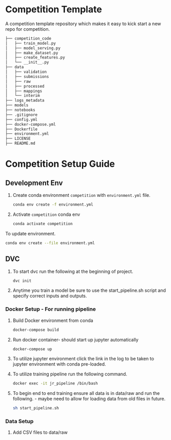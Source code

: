# Competition Template

A competition template repository which makes it easy to kick start a new repo for competition. 

```bash
├── competition_code
│   ├── train_model.py
│   ├── model_serving.py
│   ├── make_dataset.py
│   ├── create_features.py
│   └── __init__.py
├── data
│   ├── validation
│   ├── submissions
│   ├── raw
│   ├── processed
│   ├── mappings
│   └── interim
├── logs_metadata
├── models
├── notebooks
├── .gitignore
├── config.yml
├── docker-compose.yml
├── Dockerfile
├── environment.yml
├── LICENSE
├── README.md

```

# Competition Setup Guide

## Development Env
 1. Create conda environment `competition` with `environment.yml` file.
    ```bash
    conda env create -f environment.yml
    ```
 2. Activate `competition` conda env
    ```bash
    conda activate competition
    ```

To update environment. 
 ```bash
 conda env create --file environment.yml
 ```

## DVC 
 1. To start dvc run the following at the beginning of project. 
      ```bash
    dvc init
    ```
 2. Anytime you train a model be sure to use the start_pipeline.sh script and specify correct inputs and outputs. 

### Docker Setup - For running pipeline 
 1. Build Docker environment from conda  
     
    ```bash
    docker-compose build 
    ```
 2. Run docker container- should start up jupyter automatically
      
    ```bash
    docker-compose up 
    ```
 3. To utilize jupyter environment click the link in the log to be taken to jupyter environment with conda pre-loaded. 
 4. To utilize training pipeline run the following command. 
    
    ```bash
    docker exec -it jr_pipeline /bin/bash 
    ```
 5. To begin end to end training ensure all data is in data/raw and run the following. - maybe need to allow for loading data from old files in future.
    
    ```bash
    sh start_pipeline.sh 
    ```
### Data Setup 
 1. Add CSV files to data/raw 


